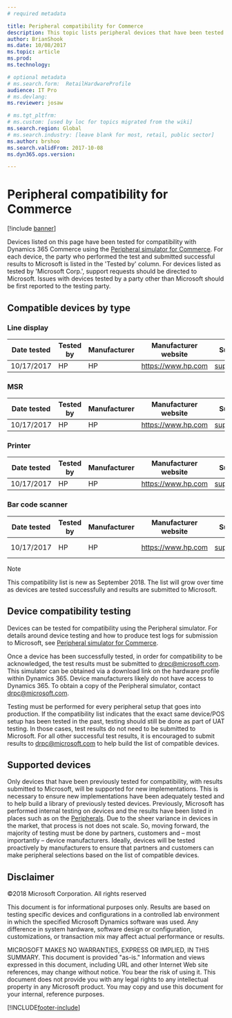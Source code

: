 ```yaml
---
# required metadata

title: Peripheral compatibility for Commerce 
description: This topic lists peripheral devices that have been tested for compatibility with Dynamics 365 Commerce.
author: BrianShook
ms.date: 10/08/2017
ms.topic: article
ms.prod: 
ms.technology: 

# optional metadata
# ms.search.form:  RetailHardwareProfile
audience: IT Pro
# ms.devlang: 
ms.reviewer: josaw

# ms.tgt_pltfrm: 
# ms.custom: [used by loc for topics migrated from the wiki]
ms.search.region: Global
# ms.search.industry: [leave blank for most, retail, public sector]
ms.author: brshoo
ms.search.validFrom: 2017-10-08
ms.dyn365.ops.version: 

---
```


# Peripheral compatibility for Commerce

[!include [banner](../includes/banner.md)]

Devices listed on this page have been tested for compatibility with Dynamics 365 Commerce using the [Peripheral simulator for Commerce](dev-itpro/retail-peripheral-simulator.md). For each device, the party who performed the test and submitted successful results to Microsoft is listed in the 'Tested by' column. For devices listed as tested by 'Microsoft Corp.', support requests should be directed to Microsoft. Issues with devices tested by a party other than Microsoft should be first reported to the testing party.

## Compatible devices by type

### Line display

| Date tested | Tested by | Manufacturer | Manufacturer website | Support email | Support telephone | Model name | Driver name | Driver version | Firmware version | Driver type | Connection | Driver download link |
|---|---|---|---|---|---|---|---|---|---|---|---|---|
| 10/17/2017 | HP | HP | https://www.hp.com | support@hp.com | | HPTD620Display | HPTD620Display | 6.6.5.6 | 1.02.11 | OPOS | USB | https://www.hp.com |

### MSR

| Date tested | Tested by | Manufacturer | Manufacturer website | Support email | Support telephone | Model name | Driver name | Driver version | Firmware version | Driver type | Connection | Driver download link |
|---|---|---|---|---|---|---|---|---|---|---|---|---|
| 10/17/2017 | HP | HP | https://www.hp.com | support@hp.com | | HPSinglenoSRDMSR | HPSinglenoSRDMSR | 3.29 | 5.37 | OPOS | USB | https://www.hp.com |

### Printer

| Date tested | Tested by | Manufacturer | Manufacturer website | Support email | Support telephone | Model name | Driver name | Driver version | Firmware version | Driver type | Connection | Driver download link |
|---|---|---|---|---|---|---|---|---|---|---|---|---|
| 10/17/2017 | HP | HP | https://www.hp.com | support@hp.com | | H300 | H300 | 1.14.1.19 | 1.61B | OPOS | USB | https://www.hp.com |

### Bar code scanner

| Date tested | Tested by | Manufacturer | Manufacturer website | Support email | Support telephone | Model name | Driver name | Driver version | Firmware version | Driver type | Connection | Driver download link |
|---|---|---|---|---|---|---|---|---|---|---|---|---|
| 10/17/2017 | HP | HP | https://www.hp.com | support@hp.com | | N3680-HP | N3680-HP | 1.14.0.5 | DX000010BAA | OPOS | USB | https://www.hp.com |

> [!NOTE]
> This compatibility list is new as September 2018. The list will grow over time as devices are tested successfully and results are submitted to Microsoft.

## Device compatibility testing

Devices can be tested for compatibility using the Peripheral simulator. For details around device testing and how to produce test logs for submission to Microsoft, see [Peripheral simulator for Commerce](dev-itpro/retail-peripheral-simulator.md).

Once a device has been successfully tested, in order for compatibility to be acknowledged, the test results must be submitted to <drpc@microsoft.com>. This simulator can be obtained via a download link on the hardware profile within Dynamics 365. Device manufacturers likely do not have access to Dynamics 365. To obtain a copy of the Peripheral simulator, contact <drpc@microsoft.com>.

Testing must be performed for every peripheral setup that goes into production. If the compatibility list indicates that the exact same device/POS setup has been tested in the past, testing should still be done as part of UAT testing. In those cases, test results do not need to be submitted to Microsoft. For all other successful test results, it is encouraged to submit results to <drpc@microsoft.com> to help build the list of compatible devices.

## Supported devices

Only devices that have been previously tested for compatibility, with results submitted to Microsoft, will be supported for new implementations. This is necessary to ensure new implementations have been adequately tested and to help build a library of previously tested devices. Previously, Microsoft has performed internal testing on devices and the results have been listed in places such as on the [Peripherals](retail-peripherals-overview.md). Due to the sheer variance in devices in the market, that process is not does not scale. So, moving forward, the majority of testing must be done by partners, customers and – most importantly – device manufacturers. Ideally, devices will be tested proactively by manufacturers to ensure that partners and customers can make peripheral selections based on the list of compatible devices.

## Disclaimer

©2018 Microsoft Corporation. All rights reserved

This document is for informational purposes only. Results are based on testing specific devices and configurations in a controlled lab environment in which the specified Microsoft Dynamics software was used. Any difference in system hardware, software design or configuration, customizations, or transaction mix may affect actual performance or results.

MICROSOFT MAKES NO WARRANTIES, EXPRESS OR IMPLIED, IN THIS SUMMARY. This document is provided "as-is." Information and views expressed in this document, including URL and other Internet Web site references, may change without notice. You bear the risk of using it. This document does not provide you with any legal rights to any intellectual property in any Microsoft product. You may copy and use this document for your internal, reference purposes.


[!INCLUDE[footer-include](../includes/footer-banner.md)]